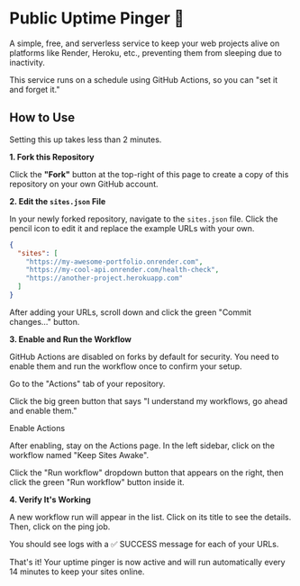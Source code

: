 # Public Uptime Pinger 🚀

A simple, free, and serverless service to keep your web projects alive on platforms like Render, Heroku, etc., preventing them from sleeping due to inactivity.

This service runs on a schedule using GitHub Actions, so you can "set it and forget it."

## How to Use

Setting this up takes less than 2 minutes.

**1. Fork this Repository**

Click the **"Fork"** button at the top-right of this page to create a copy of this repository on your own GitHub account.

**2. Edit the `sites.json` File**

In your newly forked repository, navigate to the `sites.json` file. Click the pencil icon to edit it and replace the example URLs with your own.

```json
{
  "sites": [
    "https://my-awesome-portfolio.onrender.com",
    "https://my-cool-api.onrender.com/health-check",
    "https://another-project.herokuapp.com"
  ]
}
```

After adding your URLs, scroll down and click the green "Commit changes..." button.

**3. Enable and Run the Workflow**

GitHub Actions are disabled on forks by default for security. You need to enable them and run the workflow once to confirm your setup.

Go to the "Actions" tab of your repository.

Click the big green button that says "I understand my workflows, go ahead and enable them."

Enable Actions

After enabling, stay on the Actions page. In the left sidebar, click on the workflow named "Keep Sites Awake".

Click the "Run workflow" dropdown button that appears on the right, then click the green "Run workflow" button inside it.

**4. Verify It's Working**

A new workflow run will appear in the list. Click on its title to see the details. Then, click on the ping job.

You should see logs with a ✅ SUCCESS message for each of your URLs.

That's it! Your uptime pinger is now active and will run automatically every 14 minutes to keep your sites online.

